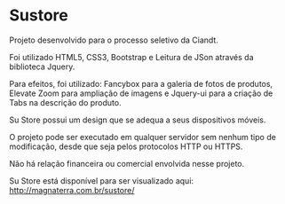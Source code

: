 # Sustore

Projeto desenvolvido para o processo seletivo da Ciandt.

Foi utilizado HTML5, CSS3, Bootstrap e Leitura de JSon através da biblioteca Jquery.

Para efeitos, foi utilizado: Fancybox para a galeria de fotos de produtos, Elevate Zoom para ampliação de imagens e Jquery-ui para a criação de Tabs na descrição do produto.

Su Store possui um design que se adequa a seus dispositivos móveis.

O projeto pode ser executado em qualquer servidor sem nenhum tipo de modificação, desde que seja pelos protocolos HTTP ou HTTPS.

Não há relação financeira ou comercial envolvida nesse projeto.

Su Store está disponível para ser visualizado aqui: http://magnaterra.com.br/sustore/
